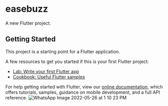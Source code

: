 # easebuzz

A new Flutter project.

## Getting Started

This project is a starting point for a Flutter application.

A few resources to get you started if this is your first Flutter project:

- [Lab: Write your first Flutter app](https://flutter.dev/docs/get-started/codelab)
- [Cookbook: Useful Flutter samples](https://flutter.dev/docs/cookbook)

For help getting started with Flutter, view our
[online documentation](https://flutter.dev/docs), which offers tutorials,
samples, guidance on mobile development, and a full API reference.
![WhatsApp Image 2022-05-26 at 1 10 23 PM](https://user-images.githubusercontent.com/55174459/170441766-d9c73b4e-e1b3-4fd9-b49f-5249c4e05af6.jpeg)
